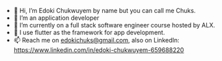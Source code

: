 - 👋 Hi, I’m Edoki Chukwuyem by name but you can call me Chuks.
- 👀 I’m an application developer
- 🌱 I’m currently on a full stack software engineer course hosted by ALX.
- 💞️ I use flutter as the framework for app development.
- 📫 Reach me on edokichuks@gmail.com, also on LinkedIn: https://www.linkedin.com/in/edoki-chukwuyem-659688220
<!---
edokichuks/edokichuks is a ✨ special ✨ repository because its `README.md` (this file) appears on your GitHub profile.
You can click the Preview link to take a look at your changes.
--->
